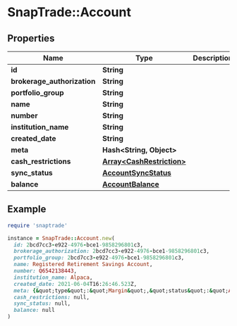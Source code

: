 # SnapTrade::Account

## Properties

| Name | Type | Description | Notes |
| ---- | ---- | ----------- | ----- |
| **id** | **String** |  | [optional] |
| **brokerage_authorization** | **String** |  | [optional] |
| **portfolio_group** | **String** |  | [optional] |
| **name** | **String** |  | [optional] |
| **number** | **String** |  | [optional] |
| **institution_name** | **String** |  | [optional] |
| **created_date** | **String** |  | [optional] |
| **meta** | **Hash&lt;String, Object&gt;** |  | [optional] |
| **cash_restrictions** | [**Array&lt;CashRestriction&gt;**](CashRestriction.md) |  | [optional] |
| **sync_status** | [**AccountSyncStatus**](AccountSyncStatus.md) |  | [optional] |
| **balance** | [**AccountBalance**](AccountBalance.md) |  | [optional] |

## Example

```ruby
require 'snaptrade'

instance = SnapTrade::Account.new(
  id: 2bcd7cc3-e922-4976-bce1-9858296801c3,
  brokerage_authorization: 2bcd7cc3-e922-4976-bce1-9858296801c3,
  portfolio_group: 2bcd7cc3-e922-4976-bce1-9858296801c3,
  name: Registered Retirement Savings Account,
  number: Q6542138443,
  institution_name: Alpaca,
  created_date: 2021-06-04T16:26:46.523Z,
  meta: {&quot;type&quot;:&quot;Margin&quot;,&quot;status&quot;:&quot;ACTIVE&quot;,&quot;institution_name&quot;:&quot;Alpaca&quot;},
  cash_restrictions: null,
  sync_status: null,
  balance: null
)
```

